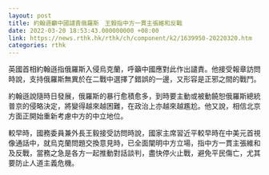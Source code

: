 ```yaml
---
layout: post
title: 約翰遜籲中國譴責俄羅斯　王毅指中方一貫主張維和反戰
date: 2022-03-20 18:53:43.000000000 +08:00
link: https://news.rthk.hk/rthk/ch/component/k2/1639950-20220320.htm
categories: rthk
---
```


英國首相約翰遜指俄羅斯入侵烏克蘭，呼籲中國應對此作出譴責。他接受報章訪問時說，支持俄羅斯無異於在二戰中選擇了錯誤的一邊，又形容是正邪之間的戰鬥。

約翰遜說隨時日發展，俄羅斯的暴行愈積愈多，到時要主動或被動饒恕俄羅斯總統普京的侵略決定，將變得越來越困難，在政治上亦越來越尷尬。他又說，相信北京方面正開始重新考慮中方的中立地位。

較早時，國務委員兼外長王毅接受訪問時說，國家主席習近平較早時在中美元首視像通話中，就烏克蘭問題交換意見時，已全面闡明中方立場，指中方一貫主張維和及反戰，當務之急是各方一起推動對話談判，盡快停火止戰，避免平民傷亡，尤其要防止人道主義危機。
